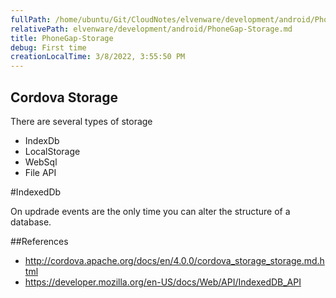```yaml
---
fullPath: /home/ubuntu/Git/CloudNotes/elvenware/development/android/PhoneGap-Storage.md
relativePath: elvenware/development/android/PhoneGap-Storage.md
title: PhoneGap-Storage
debug: First time
creationLocalTime: 3/8/2022, 3:55:50 PM
---
```


<!-- toc -->
<!-- tocstop -->

## Cordova Storage

There are several types of storage

- IndexDb
- LocalStorage
- WebSql
- File API


#IndexedDb

On updrade events are the only time you can alter the structure of a 
database.



##References

- <http://cordova.apache.org/docs/en/4.0.0/cordova_storage_storage.md.html>
- <https://developer.mozilla.org/en-US/docs/Web/API/IndexedDB_API>

